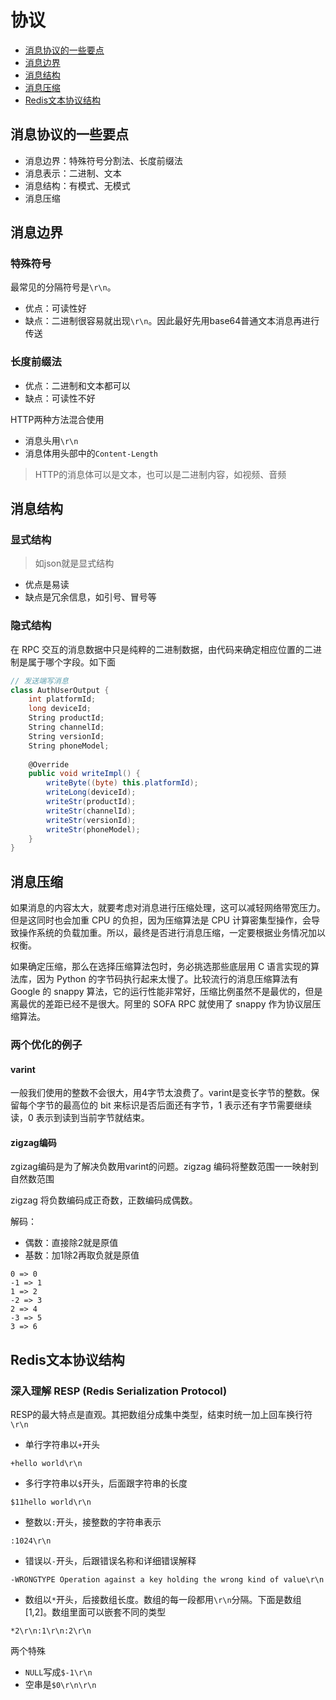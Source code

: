 # 协议

- [消息协议的一些要点](#消息协议的一些要点)
- [消息边界](#消息边界)
- [消息结构](#消息结构)
- [消息压缩](#消息压缩)
- [Redis文本协议结构](#Redis文本协议结构)


## 消息协议的一些要点

- 消息边界：特殊符号分割法、长度前缀法
- 消息表示：二进制、文本
- 消息结构：有模式、无模式
- 消息压缩

## 消息边界

### 特殊符号

最常见的分隔符号是`\r\n`。

- 优点：可读性好
- 缺点：二进制很容易就出现`\r\n`。因此最好先用base64普通文本消息再进行传送

### 长度前缀法

- 优点：二进制和文本都可以
- 缺点：可读性不好

HTTP两种方法混合使用

- 消息头用`\r\n`
- 消息体用头部中的`Content-Length`

> HTTP的消息体可以是文本，也可以是二进制内容，如视频、音频

## 消息结构

### 显式结构

> 如json就是显式结构

- 优点是易读
- 缺点是冗余信息，如引号、冒号等

### 隐式结构

在 RPC 交互的消息数据中只是纯粹的二进制数据，由代码来确定相应位置的二进制是属于哪个字段。如下面

```cs
// 发送端写消息
class AuthUserOutput {
	int platformId;
	long deviceId;
	String productId;
	String channelId;
	String versionId;
	String phoneModel;
	
	@Override
	public void writeImpl() {
		writeByte((byte) this.platformId);
		writeLong(deviceId);
		writeStr(productId);
		writeStr(channelId);
		writeStr(versionId);
		writeStr(phoneModel);
	}
}
```

## 消息压缩

如果消息的内容太大，就要考虑对消息进行压缩处理，这可以减轻网络带宽压力。但是这同时也会加重 CPU 的负担，因为压缩算法是 CPU 计算密集型操作，会导致操作系统的负载加重。所以，最终是否进行消息压缩，一定要根据业务情况加以权衡。

如果确定压缩，那么在选择压缩算法包时，务必挑选那些底层用 C 语言实现的算法库，因为 Python 的字节码执行起来太慢了。比较流行的消息压缩算法有 Google 的 snappy 算法，它的运行性能非常好，压缩比例虽然不是最优的，但是离最优的差距已经不是很大。阿里的 SOFA RPC 就使用了 snappy 作为协议层压缩算法。

### 两个优化的例子

#### varint

一般我们使用的整数不会很大，用4字节太浪费了。varint是变长字节的整数。保留每个字节的最高位的 bit 来标识是否后面还有字节，1 表示还有字节需要继续读，0 表示到读到当前字节就结束。

#### zigzag编码

zgizag编码是为了解决负数用varint的问题。zigzag 编码将整数范围一一映射到自然数范围

zigzag 将负数编码成正奇数，正数编码成偶数。

解码：

- 偶数：直接除2就是原值
- 基数：加1除2再取负就是原值


```
0 => 0
-1 => 1
1 => 2
-2 => 3
2 => 4
-3 => 5
3 => 6
```

## Redis文本协议结构

### 深入理解 RESP (Redis Serialization Protocol)

RESP的最大特点是直观。其把数组分成集中类型，结束时统一加上回车换行符`\r\n`

- 单行字符串以`+`开头

```
+hello world\r\n
```

- 多行字符串以`$`开头，后面跟字符串的长度

```
$11hello world\r\n
```

- 整数以`:`开头，接整数的字符串表示

```
:1024\r\n
```

- 错误以`-`开头，后跟错误名称和详细错误解释

```
-WRONGTYPE Operation against a key holding the wrong kind of value\r\n
```

- 数组以`*`开头，后接数组长度。数组的每一段都用`\r\n`分隔。下面是数组[1,2]。数组里面可以嵌套不同的类型

```
*2\r\n:1\r\n:2\r\n
```

两个特殊

- `NULL`写成`$-1\r\n`
- 空串是`$0\r\n\r\n`

